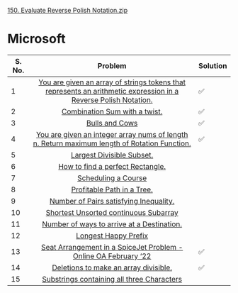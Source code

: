 [150. Evaluate Reverse Polish Notation.zip](https://github.com/deepalithakur17/-6companies30days/files/10339415/150.Evaluate.Reverse.Polish.Notation.zip)
# Microsoft

| S. No. | Problem | Solution |
| ------ |:-------:| ------------ |
| 1 | [You are given an array of strings tokens that represents an arithmetic expression in a Reverse Polish Notation.](https://leetcode.com/problems/evaluate-reverse-polish-notation/) | ✅ |
| 2 | [Combination Sum with a twist.](https://leetcode.com/problems/combination-sum-iii/) |  ✅|
| 3 | [Bulls and Cows](https://leetcode.com/problems/bulls-and-cows/) | ✅ |
| 4 | [You are given an integer array nums of length n. Return maximum length of Rotation Function.](https://leetcode.com/problems/rotate-function/) |  ✅  |
| 5 | [Largest Divisible Subset.](https://leetcode.com/problems/largest-divisible-subset/) |  |
| 6 | [How to find a perfect Rectangle.](https://leetcode.com/problems/perfect-rectangle/) |  |
| 7 | [Scheduling a Course](https://leetcode.com/problems/course-schedule/) | |   
| 8 | [Profitable Path in a Tree.](https://leetcode.com/problems/most-profitable-path-in-a-tree/) ||
| 9 | [Number of Pairs satisfying Inequality.](https://leetcode.com/problems/number-of-pairs-satisfying-inequality/) |  |
| 10 | [Shortest Unsorted continuous Subarray](https://leetcode.com/problems/shortest-unsorted-continuous-subarray/) || 
| 11 | [Number of ways to arrive at a Destination.](https://leetcode.com/problems/number-of-ways-to-arrive-at-destination/) | |
| 12 | [Longest Happy Prefix](https://leetcode.com/problems/longest-happy-prefix/) |  | 
| 13 | [Seat Arrangement in a SpiceJet Problem - Online OA February ‘22](https://leetcode.com/problems/airplane-seat-assignment-probability/) |✅|
| 14 | [Deletions to make an array divisible.](https://leetcode.com/problems/minimum-deletions-to-make-array-divisible/) |  ✅|   
| 15 | [Substrings containing all three Characters](https://leetcode.com/problems/number-of-substrings-containing-all-three-characters/) | |   

